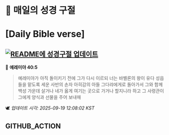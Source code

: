 # 🙏 매일의 성경 구절
# [Daily Bible verse]
## [![README에 성경구절 업데이트](https://github.com/DONGSUKA/first_test/actions/workflows/update-readme-bible.yml/badge.svg)](https://github.com/DONGSUKA/first_test/actions/workflows/update-readme-bible.yml)
<!-- START_BIBLE_VERSE -->
📖 **예레미야 40:5**
> 예레미야가 아직 돌이키기 전에 그가 다시 이르되 너는 바벨론의 왕이 유다 성읍들을 맡도록 세운 사반의 손자 아히감의 아들 그다랴에게로 돌아가서 그와 함께 백성 가운데 살거나 네가 옳게 여기는 곳으로 가거나 할지니라 하고 그 사령관이 그에게 양식과 선물을 주어 보내매

🕊️ _업데이트 시각: 2025-09-19 12:08:02 KST_
  <!-- END_BIBLE_VERSE -->
## GITHUB_ACTION
